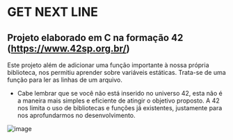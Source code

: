 # GET NEXT LINE

## Projeto elaborado em C na formação 42 (https://www.42sp.org.br/)

Este projeto além de adicionar uma função importante à nossa própria biblioteca, nos permitiu aprender sobre variáveis estáticas.
Trata-se de uma função para ler as linhas de um arquivo.

* Cabe lembrar que se você não está inserido no universo 42, esta não é a maneira mais simples e eficiente de atingir o objetivo proposto. A 42 nos limita o uso de bibliotecas e funções já existentes, justamente para nos aprofundarmos no desenvolvimento. 

![image](https://user-images.githubusercontent.com/82785772/147578376-3e9edfb0-a585-47ec-ac82-b5887fa12497.png)

